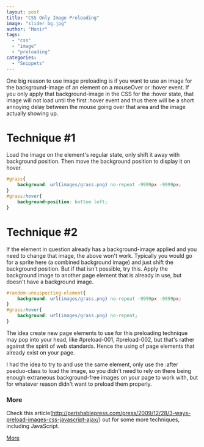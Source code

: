 ```yaml
---
layout: post
title: "CSS Only Image Preloading"
image: "slider_bg.jpg"
author: "Monir"
tags:
  - "css"
  - "image"
  - "preloading"
categories:
  - "Snippets"
---
```



One big reason to use image preloading is if you want to use an image for the background-image of an element on a mouseOver or :hover event. If you only apply that background-image in the CSS for the :hover state, that image will not load until the first :hover event and thus there will be a short annoying delay between the mouse going over that area and the image actually showing up.

# Technique #1

Load the image on the element's regular state, only shift it away with background position. Then move the background position to display it on hover.

```css
#grass{
	background: url(images/grass.png) no-repeat -9999px -9999px;
}
#grass:hover{
	background-position: bottom left;
}
```
# Technique #2

If the element in question already has a background-image applied and you need to change that image, the above won't work. Typically you would go for a sprite here (a combined background image) and just shift the background position. But if that isn't possible, try this. Apply the background image to another page element that is already in use, but doesn't have a background image.

```css
#random-unsuspecting-element{
	background: url(images/grass.png) no-repeat -9999px -9999px;
}
#grass:hover{
	background: url(images/grass.png) no-repeat;
}
```

The idea create new page elements to use for this preloading technique may pop into your head, like #preload-001, #preload-002, but that's rather against the spirit of web standards. Hence the using of page elements that already exist on your page.

I had the idea to try to and use the same element, only use the :after pseduo-class to load the image, so you didn't need to rely on there being enough extraneous background-free images on your page to work with, but for whatever reason didn't want to preload them properly.


### More

Check this article(http://perishablepress.com/press/2009/12/28/3-ways-preload-images-css-javascript-ajax/) out for some more techniques, including JavaScript.


[More](http://www.netmechanic.com/news/vol6/css_no18.htm)
